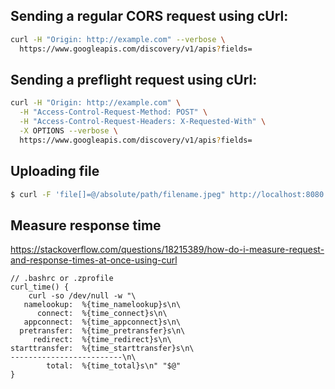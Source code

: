 ## Sending a regular CORS request using cUrl:

```bash
curl -H "Origin: http://example.com" --verbose \
  https://www.googleapis.com/discovery/v1/apis?fields=
```


## Sending a preflight request using cUrl:

```bash
curl -H "Origin: http://example.com" \
  -H "Access-Control-Request-Method: POST" \
  -H "Access-Control-Request-Headers: X-Requested-With" \
  -X OPTIONS --verbose \
  https://www.googleapis.com/discovery/v1/apis?fields=
```


## Uploading file

```bash
$ curl -F 'file[]=@/absolute/path/filename.jpeg" http://localhost:8080
```

## Measure response time

https://stackoverflow.com/questions/18215389/how-do-i-measure-request-and-response-times-at-once-using-curl
```
// .bashrc or .zprofile
curl_time() {
    curl -so /dev/null -w "\
   namelookup:  %{time_namelookup}s\n\
      connect:  %{time_connect}s\n\
   appconnect:  %{time_appconnect}s\n\
  pretransfer:  %{time_pretransfer}s\n\
     redirect:  %{time_redirect}s\n\
starttransfer:  %{time_starttransfer}s\n\
-------------------------\n\
        total:  %{time_total}s\n" "$@"
}
```
